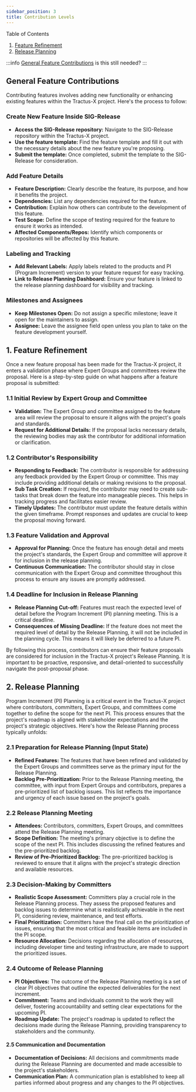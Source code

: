 ```yaml
---
sidebar_position: 3
title: Contribution Levels
---
```


Table of Contents

1. [Feature Refinement](#1-feature-refinement)  
2. [Release Planning](#2-release-planning)

:::info
[General Feature Contributions](#general-feature-contributions) is this still needed?
:::

## General Feature Contributions

Contributing features involves adding new functionality or enhancing existing features within the Tractus-X project. Here's the process to follow:

### Create New Feature Inside SIG-Release

- **Access the SIG-Release repository:** Navigate to the SIG-Release repository within the Tractus-X project.
- **Use the feature template:** Find the feature template and fill it out with the necessary details about the new feature you're proposing.
- **Submit the template:** Once completed, submit the template to the SIG-Release for consideration.

### Add Feature Details

- **Feature Description:** Clearly describe the feature, its purpose, and how it benefits the project.
- **Dependencies:** List any dependencies required for the feature.
- **Contribution:** Explain how others can contribute to the development of this feature.
- **Test Scope:** Define the scope of testing required for the feature to ensure it works as intended.
- **Affected Components/Repos:** Identify which components or repositories will be affected by this feature.

### Labeling and Tracking

- **Add Relevant Labels:** Apply labels related to the products and PI (Program Increment) version to your feature request for easy tracking.
- **Link to Release Planning Dashboard:** Ensure your feature is linked to the release planning dashboard for visibility and tracking.

### Milestones and Assignees

- **Keep Milestones Open:** Do not assign a specific milestone; leave it open for the maintainers to assign.
- **Assignee:** Leave the assignee field open unless you plan to take on the feature development yourself.

## 1. Feature Refinement

Once a new feature proposal has been made for the Tractus-X project, it enters a validation phase where Expert Groups and committees review the proposal. Here is a step-by-step guide on what happens after a feature proposal is submitted:

### 1.1 Initial Review by Expert Group and Committee

- **Validation:** The Expert Group and committee assigned to the feature area will review the proposal to ensure it aligns with the project's goals and standards.
- **Request for Additional Details:** If the proposal lacks necessary details, the reviewing bodies may ask the contributor for additional information or clarification.

### 1.2 Contributor's Responsibility

- **Responding to Feedback:** The contributor is responsible for addressing any feedback provided by the Expert Group or committee. This may include providing additional details or making revisions to the proposal.
- **Sub Task Creation:** If required, the contributor may need to create sub-tasks that break down the feature into manageable pieces. This helps in tracking progress and facilitates easier review.
- **Timely Updates:** The contributor must update the feature details within the given timeframe. Prompt responses and updates are crucial to keep the proposal moving forward.

### 1.3 Feature Validation and Approval

- **Approval for Planning:** Once the feature has enough detail and meets the project's standards, the Expert Group and committee will approve it for inclusion in the release planning.
- **Continuous Communication:** The contributor should stay in close communication with the Expert Group and committee throughout this process to ensure any issues are promptly addressed.

### 1.4 Deadline for Inclusion in Release Planning

- **Release Planning Cut-off:** Features must reach the expected level of detail before the Program Increment (PI) planning meeting. This is a critical deadline.
- **Consequences of Missing Deadline:** If the feature does not meet the required level of detail by the Release Planning, it will not be included in the planning cycle. This means it will likely be deferred to a future PI.

By following this process, contributors can ensure their feature proposals are considered for inclusion in the Tractus-X project's Release Planning. It is important to be proactive, responsive, and detail-oriented to successfully navigate the post-proposal phase.

## 2. Release Planning

Program Increment (PI) Planning is a critical event in the Tractus-X project where contributors, committers, Expert Groups, and committees come together to define the scope for the next PI. This process ensures that the project's roadmap is aligned with stakeholder expectations and the project's strategic objectives. Here's how the Release Planning process typically unfolds:

### 2.1 Preparation for Release Planning (Input State)

- **Refined Features:** The features that have been refined and validated by the Expert Groups and committees serve as the primary input for the Release Planning.
- **Backlog Pre-Prioritization:** Prior to the Release Planning meeting, the committee, with input from Expert Groups and contributors, prepares a pre-prioritized list of backlog issues. This list reflects the importance and urgency of each issue based on the project's goals.

### 2.2 Release Planning Meeting

- **Attendees:** Contributors, committers, Expert Groups, and committees attend the Release Planning meeting.
- **Scope Definition:** The meeting's primary objective is to define the scope of the next PI. This includes discussing the refined features and the pre-prioritized backlog.
- **Review of Pre-Prioritized Backlog:** The pre-prioritized backlog is reviewed to ensure that it aligns with the project's strategic direction and available resources.

### 2.3 Decision-Making by Committers

- **Realistic Scope Assessment:** Committers play a crucial role in the Release Planning process. They assess the proposed features and backlog issues to determine what is realistically achievable in the next PI, considering review, maintenance, and test efforts.
- **Final Prioritization:** Committers have the final call on the prioritization of issues, ensuring that the most critical and feasible items are included in the PI scope.
- **Resource Allocation:** Decisions regarding the allocation of resources, including developer time and testing infrastructure, are made to support the prioritized issues.

### 2.4 Outcome of Release Planning

- **PI Objectives:** The outcome of the Release Planning meeting is a set of clear PI objectives that outline the expected deliverables for the next increment.
- **Commitment:** Teams and individuals commit to the work they will deliver, fostering accountability and setting clear expectations for the upcoming PI.
- **Roadmap Update:** The project's roadmap is updated to reflect the decisions made during the Release Planning, providing transparency to stakeholders and the community.

#### 2.5 Communication and Documentation

- **Documentation of Decisions:** All decisions and commitments made during the Release Planning are documented and made accessible to the project's stakeholders.
- **Communication Plan:** A communication plan is established to keep all parties informed about progress and any changes to the PI objectives.
